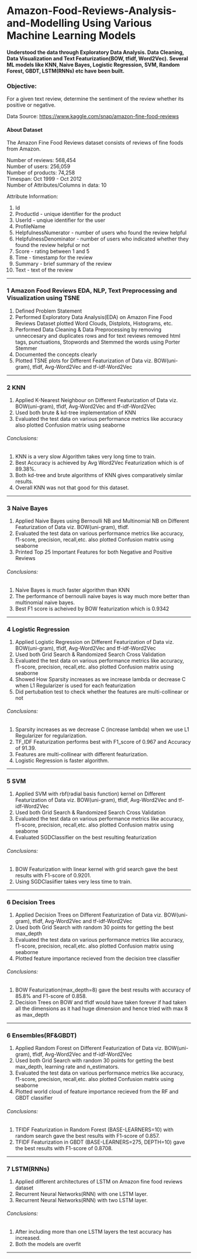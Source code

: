 # Amazon-Food-Reviews-Analysis-and-Modelling Using Various Machine Learning Models


#### Understood the data through Exploratory Data Analysis. Data Cleaning, Data Visualization and Text Featurization(BOW, tfidf, Word2Vec). Several ML models like KNN, Naive Bayes, Logistic Regression, SVM, Random Forest, GBDT, LSTM(RNNs) etc have been built.

### Objective:
For a given text review, determine the sentiment of the review whether its positive or negative.

Data Source: https://www.kaggle.com/snap/amazon-fine-food-reviews

#### About Dataset

The Amazon Fine Food Reviews dataset consists of reviews of fine foods from Amazon.<br>

Number of reviews: 568,454<br>
Number of users: 256,059<br>
Number of products: 74,258<br>
Timespan: Oct 1999 - Oct 2012<br>
Number of Attributes/Columns in data: 10 

Attribute Information:

1. Id
2. ProductId - unique identifier for the product
3. UserId - unqiue identifier for the user
4. ProfileName
5. HelpfulnessNumerator - number of users who found the review helpful
6. HelpfulnessDenominator - number of users who indicated whether they found the review helpful or not
7. Score - rating between 1 and 5
8. Time - timestamp for the review
9. Summary - brief summary of the review
10. Text - text of the review
<hr>

### 1 Amazon Food Reviews EDA, NLP, Text Preprocessing and Visualization using TSNE
1. Defined Problem Statement  
2. Performed Exploratory Data Analysis(EDA) on Amazon Fine Food Reviews Dataset plotted Word Clouds, Distplots, Histograms, etc.
3. Performed Data Cleaning & Data Preprocessing by removing unneccesary and duplicates rows and for text reviews removed html tags, punctuations, Stopwords and Stemmed the words using Porter Stemmer 
4. Documented the concepts clearly
5. Plotted TSNE plots for Different Featurization of Data viz. BOW(uni-gram), tfidf, Avg-Word2Vec and tf-idf-Word2Vec
<hr>

### 2 KNN
1. Applied K-Nearest Neighbour on Different Featurization of Data viz. BOW(uni-gram), tfidf, Avg-Word2Vec and tf-idf-Word2Vec 
2. Used both brute & kd-tree implementation of KNN 
3. Evaluated the test data on various performance metrics like accuracy also plotted Confusion matrix 
using seaborne

###### Conclusions:
1.  KNN is a very slow Algorithm takes very long time to train.
2.  Best Accuracy  is achieved by Avg Word2Vec Featurization which is of 89.38%.
3.  Both kd-tree and brute algorithms of KNN gives comparatively similar results.
4.  Overall KNN was not that good for this dataset.
<hr>


### 3 Naive Bayes
1. Applied Naive Bayes using Bernoulli NB and Multinomial NB on Different Featurization of Data viz. BOW(uni-gram), tfidf. 
2. Evaluated the test data on various performance metrics like accuracy, f1-score, precision, recall,etc. also plotted Confusion matrix using seaborne
3. Printed Top 25 Important Features for both Negative and Positive Reviews

###### Conclusions:
1. Naive Bayes is much faster algorithm than KNN
2. The performance of bernoulli naive bayes is way much more better than multinomial naive bayes.
3. Best F1 score is acheived by BOW featurization which is 0.9342
<hr>

### 4 Logistic Regression
1. Applied Logistic Regression on Different Featurization of Data viz. BOW(uni-gram), tfidf, Avg-Word2Vec and tf-idf-Word2Vec 
2. Used both Grid Search & Randomized Search Cross Validation
3. Evaluated the test data on various performance metrics like accuracy, f1-score, precision, recall,etc. also plotted Confusion matrix using seaborne
4. Showed How Sparsity increases as we increase lambda or decrease C when L1 Regularizer is used for each featurization<br>
5. Did pertubation test to check whether the features are multi-collinear or not


###### Conclusions:
1. Sparsity increases as we decrease C (increase lambda) when we use L1 Regularizer for regularization.
2. TF_IDF Featurization performs best with F1_score of 0.967 and Accuracy of 91.39.
3. Features are multi-collinear with different featurization.
4. Logistic Regression is faster algorithm.
<hr>

### 5 SVM
1. Applied SVM with rbf(radial basis function) kernel on Different Featurization of Data viz. BOW(uni-gram), tfidf, Avg-Word2Vec and tf-idf-Word2Vec 
2. Used both Grid Search & Randomized Search Cross Validation 
3. Evaluated the test data on various performance metrics like accuracy, f1-score, precision, recall,etc. also plotted Confusion matrix using seaborne
4. Evaluated SGDClassifier on the best resulting featurization


###### Conclusions:
1. BOW Featurization with linear kernel with grid search gave the best results with F1-score of 0.9201.
2. Using SGDClasiifier takes very less time to train.
<hr>

### 6 Decision Trees
1. Applied Decision Trees on Different Featurization of Data viz. BOW(uni-gram), tfidf, Avg-Word2Vec and tf-idf-Word2Vec 
2. Used both Grid Search with random 30 points for getting the best max_depth 
3. Evaluated the test data on various performance metrics like accuracy, f1-score, precision, recall,etc. also plotted Confusion matrix using seaborne
4. Plotted feature importance recieved from the decision tree classifier

###### Conclusions:
1. BOW Featurization(max_depth=8) gave the best results with accuracy of 85.8% and F1-score of 0.858.
2. Decision Trees on BOW and tfidf would have taken forever if had taken all the dimensions as it had huge dimension and hence tried with max 8 as max_depth
<hr>

### 6 Ensembles(RF&GBDT)
1. Applied Random Forest on Different Featurization of Data viz. BOW(uni-gram), tfidf, Avg-Word2Vec and tf-idf-Word2Vec 
2. Used both Grid Search with random 30 points for getting the best max_depth, learning rate and n_estimators. 
3. Evaluated the test data on various performance metrics like accuracy, f1-score, precision, recall,etc. also plotted Confusion matrix using seaborne
4. Plotted world cloud of feature importance recieved from the RF and GBDT classifier


###### Conclusions:
1. TFIDF Featurization in Random Forest (BASE-LEARNERS=10) with random search gave the best results with F1-score of 0.857.
2. TFIDF Featurization in GBDT (BASE-LEARNERS=275, DEPTH=10) gave the best results with F1-score of 0.8708.
<hr>

### 7 LSTM(RNNs)
1. Applied different architectures of LSTM on Amazon fine food reviews dataset
2. Recurrent Neural Networks(RNN) with one LSTM layer.
3. Recurrent Neural Networks(RNN) with two LSTM layer.


###### Conclusions:
1. After including more than one LSTM layers the test accuracy has increased.
2. Both the models are overfit
<hr>

